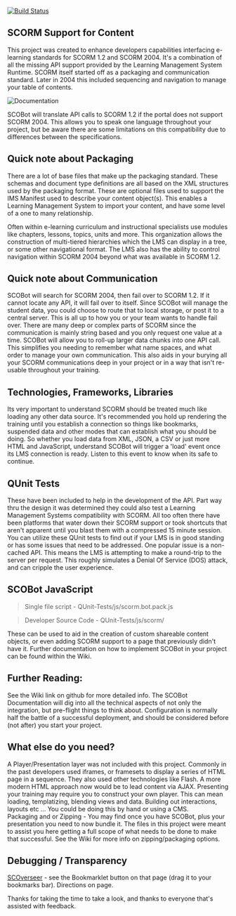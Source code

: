[![Build Status](https://travis-ci.org/cybercussion/SCOBot.png?branch=master)](https://travis-ci.org/cybercussion/SCOBot)
## SCORM Support for Content
This project was created to enhance developers capabilities interfacing e-learning standards for SCORM 1.2 and SCORM 2004.
It's a combination of all the missing API support provided by the Learning Management System Runtime.  SCORM itself started off as a packaging and communication standard.  Later in 2004 this included sequencing and navigation to manage your table of contents.

![Documentation](http://cybercussion.com/css/img/oriented.jpg) 

SCOBot will translate API calls to SCORM 1.2 if the portal does not support SCORM 2004.  This allows you to speak one language throughout your project, but be aware there are some limitations on this compatibility due to differences between the specifications.

## Quick note about Packaging
There are a lot of base files that make up the packaging standard.  These schemas and document type definitions are all based on the XML structures used by the packaging format.
These are optional files used to support the IMS Manifest used to describe your content object(s).  This enables a Learning Management System to import your content, and have some level of a one to many relationship.

Often within e-learning curriculum and instructional specialists use modules like chapters, lessons, topics, units and more.  This organization allows the construction of multi-tiered hierarchies which the LMS can display in a tree, or some other navigational format.
The LMS also has the ability to control navigation within SCORM 2004 beyond what was available in SCORM 1.2.

## Quick note about Communication
SCOBot will search for SCORM 2004, then fail over to SCORM 1.2.  If it cannot locate any API, it will fail over to itself.  Since SCOBot will manage the student data, you could choose to route that to local storage, or post it to a central server.  This is all up to how you or your team wants to handle fail over.
There are many deep or complex parts of SCORM since the communication is mainly string based and you only request one value at a time.  SCOBot will allow you to roll-up larger data chunks into one API call.  This simplifies you needing to remember what name spaces, and what order to manage your own communication.  This also aids in your burying all your SCORM communications deep in your project or in a way that isn't re-usable throughout your training.
 
## Technologies, Frameworks, Libraries
Its very important to understand SCORM should be treated much like loading any other data source.  It's recommended you hold up rendering the training until you establish a connection so things like bookmarks, suspended data and other modes that can establish what you should be doing.  So whether you load data from XML, JSON, a CSV or just more HTML and JavaScript, understand SCOBot will trigger a 'load' event once its LMS connection is ready.  Listen to this event to know when its safe to continue.

## QUnit Tests
These have been included to help in the development of the API.  Part way thru the design it was determined they could also test a Learning Management Systems compatibility with SCORM.  All too often there have been platforms that water down their SCORM support or took shortcuts that aren't apparent until you blast them with a compressed 15 minute session.  You can utilize these QUnit tests to find out if your LMS is in good standing or has some issues that need to be addressed.  One popular issue is a non-cached API.  This means the LMS is attempting to make a round-trip to the server per request.  This roughly simulates a Denial Of Service (DOS) attack, and can cripple the user experience.

## SCOBot JavaScript
>Single file script - 
QUnit-Tests/js/scorm.bot.pack.js 

>Developer Source Code -
QUnit-Tests/js/scorm/

These can be used to aid in the creation of custom shareable content objects, or even adding SCORM support to a page that previously didn't have it.  Further documentation on how to implement SCOBot in your project can be found within the Wiki.

## Further Reading:
See the Wiki link on github for more detailed info.  The SCOBot Documentation will dig into all the technical aspects of not only the integration, but pre-flight things to think about.
Configuration is normally half the battle of a successful deployment, and should be considered before (not after) you start your project.

## What else do you need?
A Player/Presentation layer was not included with this project.  Commonly in the past developers used iframes, or framesets to display a series of HTML page in a sequence.  They also used other technologies like Flash.  A more modern HTML approach now would be to lead content via AJAX.
Presenting your training may require you to construct your own player.  This can mean loading, templatizing, blending views and data.  Building out interactions, layouts etc ... You could be doing this by hand or using a CMS.  
Packaging and or Zipping - You may find once you have SCOBot, plus your presentation you need to now bundle it.  The files in this project were meant to assist you here getting a full scope of what needs to be done to make that successful.  See the Wiki for more info on zipping/packaging options.

## Debugging / Transparency
[SCOverseer](http://www.cybercussion.com/bookmarklets/SCORM/) - see the Bookmarklet button on that page (drag it to your bookmarks bar).  Directions on page.

Thanks for taking the time to take a look, and thanks to everyone that's assisted with feedback.